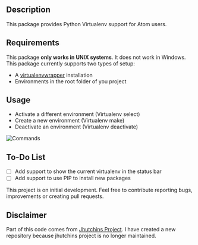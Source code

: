 ## Description

This package provides Python Virtualenv support for Atom users.

## Requirements

This package **only works in UNIX systems**. It does not work in Windows.
This package currently supports two types of setup:

* A [virtualenvwrapper](https://pypi.python.org/pypi/virtualenvwrapper) installation
* Environments in the root folder of you project

## Usage

* Activate a different environment (Virtualenv select)
* Create a new environment (Virtualenv make)
* Deactivate an environment (Virtualenv deactivate)

![Commands](https://cloud.githubusercontent.com/assets/1611808/21472334/671a0614-cabb-11e6-9b33-3ba1459ca072.png)

## To-Do List

 - [ ] Add support to show the current virtualenv in the status bar
 - [ ] Add support to use PIP to install new packages

This project is on initial development. Feel free to contribute reporting bugs, improvements or creating pull requests.

## Disclaimer

Part of this code comes from [Jhutchins Project](https://github.com/jhutchins/virtualenv). I have created a new repository because jhutchins project is no longer maintained.
